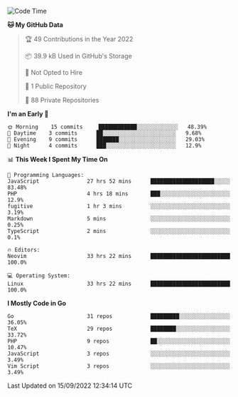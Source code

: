 
<!--START_SECTION:waka-->
![Code Time](http://img.shields.io/badge/Code%20Time-2%2C563%20hrs%2021%20mins-blue)

**🐱 My GitHub Data** 

> 🏆 49 Contributions in the Year 2022
 > 
> 📦 39.9 kB Used in GitHub's Storage 
 > 
> 🚫 Not Opted to Hire
 > 
> 📜 1 Public Repository 
 > 
> 🔑 88 Private Repositories  
 > 
**I'm an Early 🐤** 

```text
🌞 Morning    15 commits     ████████████░░░░░░░░░░░░░   48.39% 
🌆 Daytime    3 commits      ██░░░░░░░░░░░░░░░░░░░░░░░   9.68% 
🌃 Evening    9 commits      ███████░░░░░░░░░░░░░░░░░░   29.03% 
🌙 Night      4 commits      ███░░░░░░░░░░░░░░░░░░░░░░   12.9%

```


📊 **This Week I Spent My Time On** 

```text
💬 Programming Languages: 
JavaScript               27 hrs 52 mins      ████████████████████░░░░░   83.48% 
PHP                      4 hrs 18 mins       ███░░░░░░░░░░░░░░░░░░░░░░   12.9% 
fugitive                 1 hr 3 mins         ░░░░░░░░░░░░░░░░░░░░░░░░░   3.19% 
Markdown                 5 mins              ░░░░░░░░░░░░░░░░░░░░░░░░░   0.25% 
TypeScript               2 mins              ░░░░░░░░░░░░░░░░░░░░░░░░░   0.1%

🔥 Editors: 
Neovim                   33 hrs 22 mins      █████████████████████████   100.0%

💻 Operating System: 
Linux                    33 hrs 22 mins      █████████████████████████   100.0%

```

**I Mostly Code in Go** 

```text
Go                       31 repos            █████████░░░░░░░░░░░░░░░░   36.05% 
TeX                      29 repos            ████████░░░░░░░░░░░░░░░░░   33.72% 
PHP                      9 repos             ██░░░░░░░░░░░░░░░░░░░░░░░   10.47% 
JavaScript               3 repos             ░░░░░░░░░░░░░░░░░░░░░░░░░   3.49% 
Vim Script               3 repos             ░░░░░░░░░░░░░░░░░░░░░░░░░   3.49%

```



 Last Updated on 15/09/2022 12:34:14 UTC
<!--END_SECTION:waka-->

